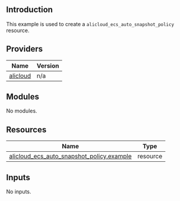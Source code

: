 <!-- BEGIN_TF_DOCS -->
## Introduction

This example is used to create a `alicloud_ecs_auto_snapshot_policy` resource.

## Providers

| Name | Version |
|------|---------|
| <a name="provider_alicloud"></a> [alicloud](#provider\_alicloud) | n/a |

## Modules

No modules.

## Resources

| Name | Type |
|------|------|
| [alicloud_ecs_auto_snapshot_policy.example](https://registry.terraform.io/providers/aliyun/alicloud/latest/docs/resources/ecs_auto_snapshot_policy) | resource |

## Inputs

No inputs.
<!-- END_TF_DOCS -->    
